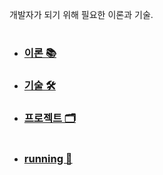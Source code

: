  개발자가 되기 위해 필요한 이론과 기술.

#   

* ### [이론 📚](https://github.com/mingeun2154/CS#%EC%9D%B4%EB%A1%A0computer-science-)  
* ### [기술 🛠](https://github.com/mingeun2154/skill#%EA%B8%B0%EC%88%A0-)
* ### [프로젝트 🗂](https://github.com/mingeun2154/project)

#    
      
* ### [running 👟](https://github.com/mingeun2154/running#running-)

<!---
mingeun2154/mingeun2154 is a ✨ special ✨ repository because its `README.md` (this file) appears on your GitHub profile.
You can click the Preview link to take a look at your changes.
--->
